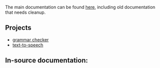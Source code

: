 The main documentation can be found [here](j-smj.md), including old
documentation that needs cleanup.

## Projects

- [grammar checker](gramcheck/index.md)
- [text-to-speech](tts/index.md)

## In-source documentation:
